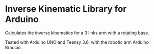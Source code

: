# Inverse Kinematic Library for Arduino

Calculates the inverse kinematics for a 3 links arm with a rotating base.

Tested with Arduino UNO and Teensy 3.6, with the robotic arm Arduino Braccio.

